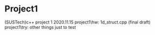 # Project1
(SUSTech)c++ project 1 2020.11.15
project1\hw: 1d_struct.cpp (final draft)
project1\try: other things just to test 

